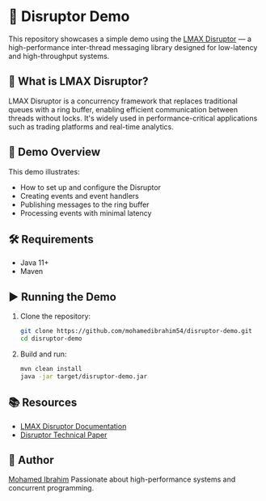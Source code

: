 # 🚀 Disruptor Demo

This repository showcases a simple demo using the [LMAX Disruptor](https://lmax-exchange.github.io/disruptor/) — a high-performance inter-thread messaging library designed for low-latency and high-throughput systems.

## 📌 What is LMAX Disruptor?

LMAX Disruptor is a concurrency framework that replaces traditional queues with a ring buffer, enabling efficient communication between threads without locks. It's widely used in performance-critical applications such as trading platforms and real-time analytics.

## 🧪 Demo Overview

This demo illustrates:
- How to set up and configure the Disruptor
- Creating events and event handlers
- Publishing messages to the ring buffer
- Processing events with minimal latency


## 🛠️ Requirements

- Java 11+
- Maven

## ▶️ Running the Demo

1. Clone the repository:
   ```bash
   git clone https://github.com/mohamedibrahim54/disruptor-demo.git
   cd disruptor-demo

2. Build and run:
   ```bash
   mvn clean install
   java -jar target/disruptor-demo.jar

## 📚 Resources
- [LMAX Disruptor Documentation](https://lmax-exchange.github.io/disruptor/)
- [Disruptor Technical Paper](https://lmax-exchange.github.io/disruptor/files/Disruptor-1.0.pdf)

## 🧠 Author
[Mohamed Ibrahim](https://github.com/mohamedibrahim54/) Passionate about high-performance systems and concurrent programming.
